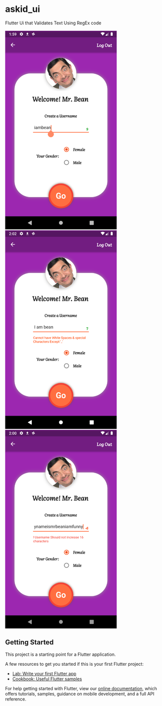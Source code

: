 # askid_ui

Flutter Ui that Validates Text Using RegEx code
<br><br>
<img src="./screenshots/Screenshot_1566419394.png" width="360" height="640">      <img src="./screenshots/Screenshot_1566419538.png" width="360" height="640">
<br>
<img src="./screenshots/Screenshot_1566419426.png" width="360" height="640">

## Getting Started

This project is a starting point for a Flutter application.

A few resources to get you started if this is your first Flutter project:

- [Lab: Write your first Flutter app](https://flutter.dev/docs/get-started/codelab)
- [Cookbook: Useful Flutter samples](https://flutter.dev/docs/cookbook)

For help getting started with Flutter, view our
[online documentation](https://flutter.dev/docs), which offers tutorials,
samples, guidance on mobile development, and a full API reference.
